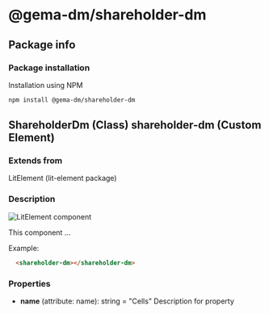 # @gema-dm/shareholder-dm

## Package info

### Package installation

Installation using NPM

```bash
npm install @gema-dm/shareholder-dm
```



## ShareholderDm (Class) shareholder-dm (Custom Element) 

### Extends from

LitElement (lit-element package)

### Description

![LitElement component](https://img.shields.io/badge/litElement-component-blue.svg)

This component ...

Example:

```html
  <shareholder-dm></shareholder-dm>
```

### Properties

- **name** (attribute: name): string = "Cells"
    Description for property
